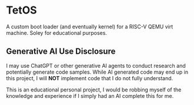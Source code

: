 # TetOS
A custom boot loader (and eventually kernel) for a RISC-V QEMU virt machine. Soley for educational purposes.

## Generative AI Use Disclosure
I may use ChatGPT or other generative AI agents to conduct research and potentially generate code samples. While AI generated code may end up in this project, I will **NOT** implement code that I do not fully understand. 

This is an educational personal project, I would be robbing myself of the knowledge and experience if I simply had an AI complete this for me. 
